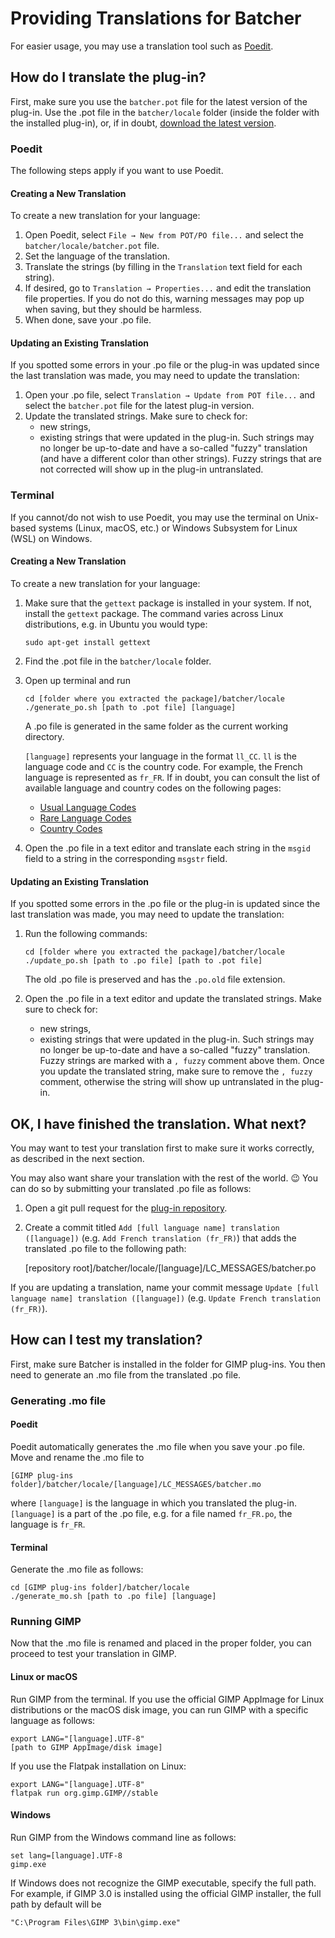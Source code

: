 # Providing Translations for Batcher

For easier usage, you may use a translation tool such as [Poedit](https://poedit.net).


## How do I translate the plug-in?

First, make sure you use the `batcher.pot` file for the latest version of the plug-in.
Use the .pot file in the `batcher/locale` folder (inside the folder with the installed plug-in), or, if in doubt, [download the latest version](https://github.com/kamilburda/batcher/blob/main/batcher/locale/batcher.pot).


### Poedit

The following steps apply if you want to use Poedit.


#### Creating a New Translation

To create a new translation for your language:

1. Open Poedit, select `File → New from POT/PO file...` and select the `batcher/locale/batcher.pot` file.
2. Set the language of the translation.
3. Translate the strings (by filling in the `Translation` text field for each string).
4. If desired, go to `Translation → Properties...` and edit the translation file properties.
   If you do not do this, warning messages may pop up when saving, but they should be harmless.
5. When done, save your .po file.


#### Updating an Existing Translation

If you spotted some errors in your .po file or the plug-in was updated since the last translation was made, you may need to update the translation:

1. Open your .po file, select `Translation → Update from POT file...` and select the `batcher.pot` file for the latest plug-in version.
2. Update the translated strings.
   Make sure to check for:
   * new strings,
   * existing strings that were updated in the plug-in.
     Such strings may no longer be up-to-date and have a so-called "fuzzy" translation (and have a different color than other strings).
     Fuzzy strings that are not corrected will show up in the plug-in untranslated.


### Terminal

If you cannot/do not wish to use Poedit, you may use the terminal on Unix-based systems (Linux, macOS, etc.) or Windows Subsystem for Linux (WSL) on Windows.


#### Creating a New Translation

To create a new translation for your language:

1. Make sure that the `gettext` package is installed in your system.
   If not, install the `gettext` package.
   The command varies across Linux distributions, e.g. in Ubuntu you would type:
   
       sudo apt-get install gettext
   
2. Find the .pot file in the `batcher/locale` folder.
3. Open up terminal and run
   
       cd [folder where you extracted the package]/batcher/locale
       ./generate_po.sh [path to .pot file] [language]
   
   A .po file is generated in the same folder as the current working directory.
   
   `[language]` represents your language in the format `ll_CC`.
   `ll` is the language code and `CC` is the country code.
   For example, the French language is represented as `fr_FR`.
   If in doubt, you can consult the list of available language and country codes on the following pages:
   * [Usual Language Codes](https://www.gnu.org/software/gettext/manual/html_node/Usual-Language-Codes.html)
   * [Rare Language Codes](https://www.gnu.org/software/gettext/manual/html_node/Rare-Language-Codes.html)
   * [Country Codes](https://www.gnu.org/software/gettext/manual/html_node/Country-Codes.html)
   
4. Open the .po file in a text editor and translate each string in the `msgid` field to a string in the corresponding `msgstr` field.


#### Updating an Existing Translation

If you spotted some errors in the .po file or the plug-in is updated since the last translation was made, you may need to update the translation:

1. Run the following commands:
   
       cd [folder where you extracted the package]/batcher/locale
       ./update_po.sh [path to .po file] [path to .pot file]
   
   The old .po file is preserved and has the `.po.old` file extension.
   
2. Open the .po file in a text editor and update the translated strings.
   Make sure to check for:
   * new strings,
   * existing strings that were updated in the plug-in.
     Such strings may no longer be up-to-date and have a so-called "fuzzy" translation.
     Fuzzy strings are marked with a `, fuzzy` comment above them.
     Once you update the translated string, make sure to remove the `, fuzzy` comment, otherwise the string will show up untranslated in the plug-in.


## OK, I have finished the translation. What next?

You may want to test your translation first to make sure it works correctly, as described in the next section.

You may also want share your translation with the rest of the world. 😉
You can do so by submitting your translated .po file as follows:

1. Open a git pull request for the [plug-in repository](https://github.com/kamilburda/batcher).
2. Create a commit titled `Add [full language name] translation ([language])` (e.g. `Add French translation (fr_FR)`) that adds the translated .po file to the following path:
  
      [repository root]/batcher/locale/[language]/LC_MESSAGES/batcher.po
  
  If you are updating a translation, name your commit message `Update [full language name] translation ([language])` (e.g. `Update French translation (fr_FR)`).


## How can I test my translation?

First, make sure Batcher is installed in the folder for GIMP plug-ins.
You then need to generate an .mo file from the translated .po file.


### Generating .mo file

#### Poedit

Poedit automatically generates the .mo file when you save your .po file.
Move and rename the .mo file to

    [GIMP plug-ins folder]/batcher/locale/[language]/LC_MESSAGES/batcher.mo
   
where `[language]` is the language in which you translated the plug-in.
`[language]` is a part of the .po file, e.g. for a file named `fr_FR.po`, the language is `fr_FR`.

#### Terminal

Generate the .mo file as follows:
   
    cd [GIMP plug-ins folder]/batcher/locale
    ./generate_mo.sh [path to .po file] [language]


### Running GIMP

Now that the .mo file is renamed and placed in the proper folder, you can proceed to test your translation in GIMP.

#### Linux or macOS

Run GIMP from the terminal. If you use the official GIMP AppImage for Linux distributions or the macOS disk image, you can run GIMP with a specific language as follows:
    
    export LANG="[language].UTF-8"
    [path to GIMP AppImage/disk image]

If you use the Flatpak installation on Linux:

    export LANG="[language].UTF-8"
    flatpak run org.gimp.GIMP//stable


#### Windows

Run GIMP from the Windows command line as follows:
   
    set lang=[language].UTF-8
    gimp.exe

If Windows does not recognize the GIMP executable, specify the full path. For example, if GIMP 3.0 is installed using the official GIMP installer, the full path by default will be
    
    "C:\Program Files\GIMP 3\bin\gimp.exe"
